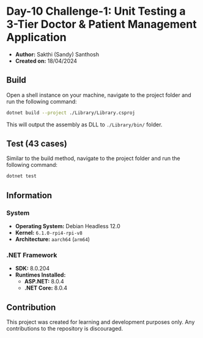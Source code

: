 # Day-10 Challenge-1: Unit Testing a 3-Tier Doctor & Patient Management Application

- **Author:** Sakthi (Sandy) Santhosh
- **Created on:** 18/04/2024

## Build

Open a shell instance on your machine, navigate to the project folder and run the following command:

```bash
dotnet build --project ./Library/Library.csproj
```

This will output the assembly as DLL to `./Library/bin/` folder.

## Test (43 cases)

Similar to the build method, navigate to the project folder and run the following command:

```bash
dotnet test
```

## Information

### System

- **Operating System:** Debian Headless 12.0
- **Kernel:** `6.1.0-rpi4-rpi-v8`
- **Architecture:** `aarch64` (`arm64`)

### .NET Framework

- **SDK:** 8.0.204
- **Runtimes Installed:**
    - **ASP.NET:** 8.0.4
    - **.NET Core:** 8.0.4

## Contribution

This project was created for learning and development purposes only. Any contributions to the repository is discouraged.
